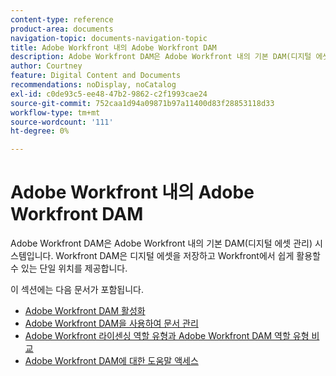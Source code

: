 ```yaml
---
content-type: reference
product-area: documents
navigation-topic: documents-navigation-topic
title: Adobe Workfront 내의 Adobe Workfront DAM
description: Adobe Workfront DAM은 Adobe Workfront 내의 기본 DAM(디지털 에셋 관리) 시스템입니다. Workfront DAM은 디지털 에셋을 저장하고 Workfront에서 쉽게 활용할 수 있는 단일 위치를 제공합니다.
author: Courtney
feature: Digital Content and Documents
recommendations: noDisplay, noCatalog
exl-id: c0de93c5-ee48-47b2-9862-c2f1993cae24
source-git-commit: 752caa1d94a09871b97a11400d83f28853118d33
workflow-type: tm+mt
source-wordcount: '111'
ht-degree: 0%

---
```


# Adobe Workfront 내의 Adobe Workfront DAM

Adobe Workfront DAM은 Adobe Workfront 내의 기본 DAM(디지털 에셋 관리) 시스템입니다. Workfront DAM은 디지털 에셋을 저장하고 Workfront에서 쉽게 활용할 수 있는 단일 위치를 제공합니다.

이 섹션에는 다음 문서가 포함됩니다.

* [Adobe Workfront DAM 활성화](../../documents/workfront-dam-within-workfront/enable-wf-dam.md)
* [Adobe Workfront DAM을 사용하여 문서 관리](../../documents/workfront-dam-within-workfront/manage-docs-with-wf-dam.md)
* [Adobe Workfront 라이센싱 역할 유형과 Adobe Workfront DAM 역할 유형 비교](../../documents/workfront-dam-within-workfront/difference-between-wf-dam-role-types.md)
* [Adobe Workfront DAM에 대한 도움말 액세스](../../documents/workfront-dam-within-workfront/access-help--workfront-dam.md)
